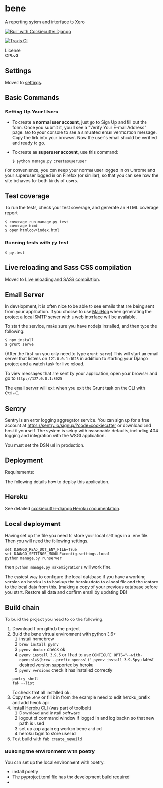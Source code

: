 # bene
A reporting sytem and interface to Xero

[![Built with Cookiecutter Django](https://img.shields.io/badge/built%20with-Cookiecutter%20Django-ff69b4.svg)](https://github.com/pydanny/cookiecutter-django/)

[![Travis CI](https://travis-ci.org/drummonds/bene.svg?branch=master)](https://travis-ci.org/drummonds/bene)

License  
GPLv3

## Settings


Moved to
[settings](http://cookiecutter-django.readthedocs.io/en/latest/settings.html).

## Basic Commands

### Setting Up Your Users

-   To create a **normal user account**, just go to Sign Up and fill out
    the form. Once you submit it, you'll see a "Verify Your E-mail
    Address" page. Go to your console to see a simulated email
    verification message. Copy the link into your browser. Now the
    user's email should be verified and ready to go.
-   To create an **superuser account**, use this command:

        $ python manage.py createsuperuser

For convenience, you can keep your normal user logged in on Chrome and
your superuser logged in on Firefox (or similar), so that you can see
how the site behaves for both kinds of users.

## Test coverage

To run the tests, check your test coverage, and generate an HTML
coverage report:

    $ coverage run manage.py test
    $ coverage html
    $ open htmlcov/index.html

### Running tests with py.test

    $ py.test

## Live reloading and Sass CSS compilation

Moved to [Live reloading and SASS
compilation](http://cookiecutter-django.readthedocs.io/en/latest/live-reloading-and-sass-compilation.html).

Email Server
------------

In development, it is often nice to be able to see emails that are being
sent from your application. If you choose to use
[MailHog](https://github.com/mailhog/MailHog) when generating the
project a local SMTP server with a web interface will be available.

To start the service, make sure you have nodejs installed, and then type
the following:

    $ npm install
    $ grunt serve

(After the first run you only need to type `grunt serve`) This will
start an email server that listens on `127.0.0.1:1025` in addition to
starting your Django project and a watch task for live reload.

To view messages that are sent by your application, open your browser
and go to `http://127.0.0.1:8025`

The email server will exit when you exit the Grunt task on the CLI with
Ctrl+C.

## Sentry

Sentry is an error logging aggregator service. You can sign up for a
free account at <https://sentry.io/signup/?code=cookiecutter> or
download and host it yourself. The system is setup with reasonable
defaults, including 404 logging and integration with the WSGI
application.

You must set the DSN url in production.

## Deployment

Requirements:

The following details how to deploy this application.

## Heroku


See detailed [cookiecutter-django Heroku
documentation](http://cookiecutter-django.readthedocs.io/en/latest/deployment-on-heroku.html).


## Local deployment

Having set up the file you need to store your local settings in a .env file.  Then you will need 
the following settings.

    set DJANGO_READ_DOT_ENV_FILE=True
    set DJANGO_SETTINGS_MODULE=config.settings.local
    python manage.py runserver

then `python manage.py makemigrations` will work fine.

The easiest way to configure the local database if you have a working version on heroku
is to backup the heroku data to a local file and the restore to the local data from this.
(making a copy of your previous database before you start. Restore all data and confirm email
by updating DB)

## Build chain

To build the project you need to do the following:

1. Download from github the project
2. Build the bene virtual environment with python 3.6+
   1. install homebrew
   2. `brew install pyenv`
   3. `pyenv doctor` check ok
   4. `pyenv install 3.9.5`  or I had to use `CONFIGURE_OPTS="--with-openssl=$(brew --prefix openssl)" pyenv install 3.9.5pyu` latest desired version supported by heroku
   5. `pyenv versions` check it has installed correctly
   ```
   poetry shell
   fab --list
   ```
   To check that all installed ok.
3. Copy the .env or fill it in from the example  need to edit heroku_prefix and add herok api
4. Install [Heroku CLI][] (was part of toolbelt)
    1. Download and install software
    2. logout of command window if logged in and log backin so that
    new path is used
    1. set up app again eg workon bene and cd
    2. heroku login to store user id
 1. Test build with `fab create_newuild`
     

### Building the environment with poetry
You can set up the local environment with poetry.

- install poetry
- The pyproject.toml file has the development build required
- 

[Heroku CLI]: https://devcenter.heroku.com/articles/heroku-cli#download-and-install

